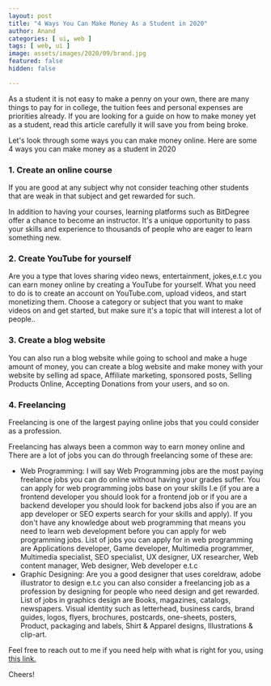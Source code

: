 ```yaml
---
layout: post
title: "4 Ways You Can Make Money As a Student in 2020"
author: Anand
categories: [ ui, web ]
tags: [ web, ui ]
image: assets/images/2020/09/brand.jpg
featured: false
hidden: false

---
```



As a student it is not easy to make a penny on your own, there are many things to pay for in college, the tuition fees and personal expenses are priorities already. If you are looking for a guide on how to make money yet as a student, read this article carefully it will save you from being broke.

Let's look through some ways you can make money online. Here are some 4 ways you can make money as a student in 2020


### 1. Create an online course

If you are good at any subject why not consider teaching other students that are weak in that subject and get rewarded for such.

In addition to having your courses, learning platforms such as BitDegree offer a chance to become an instructor. It's a unique opportunity to pass your skills and experience to thousands of people who are eager to learn something new.

### 2. Create YouTube for yourself

Are you a type that loves sharing video news, entertainment, jokes,e.t.c you can earn money online by creating a YouTube for yourself. What you need to do is to create an account on YouTube.com, upload videos, and start monetizing them. Choose a category or subject that you want to make videos on and get started, but make sure it's a topic that will interest a lot of people..

### 3. Create a blog website

You can also run a blog website while going to school and make a huge amount of money, you can create a blog website and make money with your website by selling ad space, Affiliate marketing, sponsored posts, Selling Products Online, Accepting Donations from your users, and so on.


### 4. Freelancing

Freelancing is one of the largest paying online jobs that you could consider as a profession.

Freelancing has always been a common way to earn money online and There are a lot of jobs you can do through freelancing some of these are:

* Web Programming: I will say Web Programming jobs are the most paying freelance jobs you can do online without having your grades suffer. You can apply for web programming jobs base on your skills I.e (if you are a frontend developer you should look for a frontend job or if you are a backend developer you should look for backend jobs also if you are an app developer or SEO experts search for your skills and apply). If you don't have any knowledge about web programming that means you need to learn web development before you can apply for web programming jobs. List of jobs you can apply for in web programming are Applications developer, Game developer, Multimedia programmer, Multimedia specialist, SEO specialist, UX designer, UX researcher, Web content manager, Web designer, Web developer e.t.c
* Graphic Designing: Are you a good designer that uses coreldraw, adobe illustrator to design e.t.c you can also consider a freelancing job as a profession by designing for people who need design and get rewarded. List of jobs in graphics design are Books, magazines, catalogs, newspapers. Visual identity such as letterhead, business cards, brand guides, logos, flyers, brochures, postcards, one-sheets, posters, Product, packaging and labels, Shirt & Apparel designs, Illustrations & clip-art.





Feel free to reach out to me if you need help with what is right for you, using <a href="https://www.calendly.com/ahyconsulting/book" target="\_blank">this link.</a>

Cheers!





